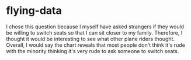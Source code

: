 # flying-data 
I chose this question because I myself have asked strangers if they would be willing to switch seats so that I can sit closer to my family. Therefore, I thought it would be interesting to see what other plane riders thought. Overall, I would say the chart reveals that most people don't think it's rude with the minority thinking it's very rude to ask someone to switch seats.  
